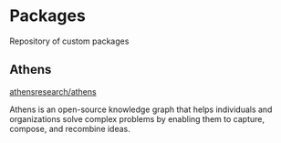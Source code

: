 # Packages

Repository of custom packages

## Athens
[athensresearch/athens](https://github.com/athensresearch/athens)

Athens is an open-source knowledge graph that helps individuals and
organizations solve complex problems by enabling them to capture, compose,
and recombine ideas.
